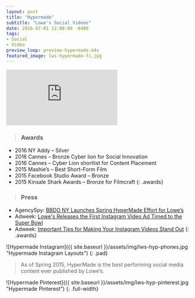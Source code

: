 ```yaml
---
layout: post
title: "Hypermade"
subtitle: "Lowe's Social Videos"
date: 2016-07-01 12:00:00 -0400
tags:
- Social
- Video
preview_loop: preview-hypermade.m4v
featured_image: lws-hypermade-fi.jpg
---
```


<!-- Shot in one take on an iPhone for Instagram. -->

<div class="embed-container"><iframe src="http://player.vimeo.com/video/159876376?title=0&amp;byline=0&amp;portrait=0&amp;color=cc0000" frameborder="0" webkitAllowFullScreen mozallowfullscreen allowFullScreen></iframe></div>

> ### Awards
- 2016 NY Addy – Silver
- 2016 Cannes – Bronze Cyber lion for Social Innovation
- 2016 Cannes – Cyber Lion shortlist for Content Placement
- 2015 Mashie’s – Best Short-Form Film
- 2015 Facebook Studio Award – Bronze
- 2015 Kinsale Shark Awards – Bronze for Filmcraft
{: .awards}

> ### Press
- AgencySpy: [BBDO NY Launches Spring HyperMade Effort for Lowe’s](http://www.adweek.com/agencyspy/bbdo-ny-launches-spring-hypermade-effort-for-lowes/84782)
- Adweek: [Lowe's Releases the First Instagram Video Ad Timed to the Super Bowl](http://www.adweek.com/news/technology/lowes-releases-first-instagram-video-ad-run-during-super-bowl-162666)
- Adweek: [Important Tips for Making Your Instagram Videos Stand Out](http://www.adweek.com/news/technology/4-important-tips-making-your-instagram-videos-stand-out-163505)
{: .awards}

![Hypermade Instagram]({{ site.baseurl }}/assets/img/lws-hyp-phones.jpg "Hypermade Instagram Layouts")
{: .pad}

<!-- ![Hypermade Layouts]({{ site.baseurl }}/assets/img/lws-hyp-layouts.jpg "Hypermade Layouts") -->

> As of Spring 2015, HyperMade is the best performing social media content ever published by Lowe’s.

![Hypermade Pinterest]({{ site.baseurl }}/assets/img/lws-hyp-pinterest.jpg "Hypermade Pinterest")
{: .full-width}
